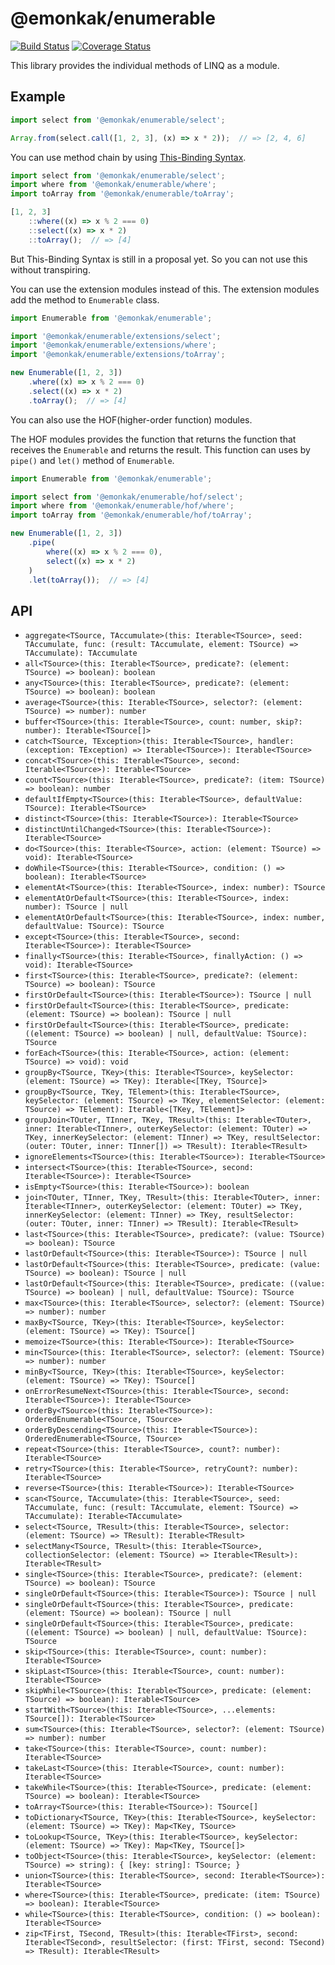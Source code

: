 # @emonkak/enumerable

[![Build Status](https://travis-ci.org/emonkak/js-enumerable.svg?branch=master)](https://travis-ci.org/emonkak/js-enumerable)
[![Coverage Status](https://coveralls.io/repos/emonkak/js-enumerable/badge.svg)](https://coveralls.io/r/emonkak/js-enumerable)

This library provides the individual methods of LINQ as a module.

## Example

```javascript
import select from '@emonkak/enumerable/select';

Array.from(select.call([1, 2, 3], (x) => x * 2));  // => [2, 4, 6]
```

You can use method chain by using [This-Binding Syntax](https://github.com/tc39/proposal-bind-operator).

```javascript
import select from '@emonkak/enumerable/select';
import where from '@emonkak/enumerable/where';
import toArray from '@emonkak/enumerable/toArray';

[1, 2, 3]
    ::where((x) => x % 2 === 0)
    ::select((x) => x * 2)
    ::toArray();  // => [4]
```

But This-Binding Syntax is still in a proposal yet.
So you can not use this without transpiring.

You can use the extension modules instead of this.
The extension modules add the method to `Enumerable` class.

```javascript
import Enumerable from '@emonkak/enumerable';

import '@emonkak/enumerable/extensions/select';
import '@emonkak/enumerable/extensions/where';
import '@emonkak/enumerable/extensions/toArray';

new Enumerable([1, 2, 3])
    .where((x) => x % 2 === 0)
    .select((x) => x * 2)
    .toArray();  // => [4]
```

You can also use the HOF(higher-order function) modules.

The HOF modules provides the function that returns the function that receives the `Enumerable` and returns the result.
This function can uses by `pipe()` and `let()` method of `Enumerable`.

```javascript
import Enumerable from '@emonkak/enumerable';

import select from '@emonkak/enumerable/hof/select';
import where from '@emonkak/enumerable/hof/where';
import toArray from '@emonkak/enumerable/hof/toArray';

new Enumerable([1, 2, 3])
    .pipe(
        where((x) => x % 2 === 0),
        select((x) => x * 2)
    )
    .let(toArray());  // => [4]
```

## API

- `aggregate<TSource, TAccumulate>(this: Iterable<TSource>, seed: TAccumulate, func: (result: TAccumulate, element: TSource) => TAccumulate): TAccumulate`
- `all<TSource>(this: Iterable<TSource>, predicate?: (element: TSource) => boolean): boolean`
- `any<TSource>(this: Iterable<TSource>, predicate?: (element: TSource) => boolean): boolean`
- `average<TSource>(this: Iterable<TSource>, selector?: (element: TSource) => number): number`
- `buffer<TSource>(this: Iterable<TSource>, count: number, skip?: number): Iterable<TSource[]>`
- `catch<TSource, TException>(this: Iterable<TSource>, handler: (exception: TException) => Iterable<TSource>): Iterable<TSource>`
- `concat<TSource>(this: Iterable<TSource>, second: Iterable<TSource>): Iterable<TSource>`
- `count<TSource>(this: Iterable<TSource>, predicate?: (item: TSource) => boolean): number`
- `defaultIfEmpty<TSource>(this: Iterable<TSource>, defaultValue: TSource): Iterable<TSource>`
- `distinct<TSource>(this: Iterable<TSource>): Iterable<TSource>`
- `distinctUntilChanged<TSource>(this: Iterable<TSource>): Iterable<TSource>`
- `do<TSource>(this: Iterable<TSource>, action: (element: TSource) => void): Iterable<TSource>`
- `doWhile<TSource>(this: Iterable<TSource>, condition: () => boolean): Iterable<TSource>`
- `elementAt<TSource>(this: Iterable<TSource>, index: number): TSource`
- `elementAtOrDefault<TSource>(this: Iterable<TSource>, index: number): TSource | null`
- `elementAtOrDefault<TSource>(this: Iterable<TSource>, index: number, defaultValue: TSource): TSource`
- `except<TSource>(this: Iterable<TSource>, second: Iterable<TSource>): Iterable<TSource>`
- `finally<TSource>(this: Iterable<TSource>, finallyAction: () => void): Iterable<TSource>`
- `first<TSource>(this: Iterable<TSource>, predicate?: (element: TSource) => boolean): TSource`
- `firstOrDefault<TSource>(this: Iterable<TSource>): TSource | null`
- `firstOrDefault<TSource>(this: Iterable<TSource>, predicate: (element: TSource) => boolean): TSource | null`
- `firstOrDefault<TSource>(this: Iterable<TSource>, predicate: ((element: TSource) => boolean) | null, defaultValue: TSource): TSource`
- `forEach<TSource>(this: Iterable<TSource>, action: (element: TSource) => void): void`
- `groupBy<TSource, TKey>(this: Iterable<TSource>, keySelector: (element: TSource) => TKey): Iterable<[TKey, TSource]>`
- `groupBy<TSource, TKey, TElement>(this: Iterable<TSource>, keySelector: (element: TSource) => TKey, elementSelector: (element: TSource) => TElement): Iterable<[TKey, TElement]>`
- `groupJoin<TOuter, TInner, TKey, TResult>(this: Iterable<TOuter>, inner: Iterable<TInner>, outerKeySelector: (element: TOuter) => TKey, innerKeySelector: (element: TInner) => TKey, resultSelector: (outer: TOuter, inner: TInner[]) => TResult): Iterable<TResult>`
- `ignoreElements<TSource>(this: Iterable<TSource>): Iterable<TSource>`
- `intersect<TSource>(this: Iterable<TSource>, second: Iterable<TSource>): Iterable<TSource>`
- `isEmpty<TSource>(this: Iterable<TSource>): boolean`
- `join<TOuter, TInner, TKey, TResult>(this: Iterable<TOuter>, inner: Iterable<TInner>, outerKeySelector: (element: TOuter) => TKey, innerKeySelector: (element: TInner) => TKey, resultSelector: (outer: TOuter, inner: TInner) => TResult): Iterable<TResult>`
- `last<TSource>(this: Iterable<TSource>, predicate?: (value: TSource) => boolean): TSource`
- `lastOrDefault<TSource>(this: Iterable<TSource>): TSource | null`
- `lastOrDefault<TSource>(this: Iterable<TSource>, predicate: (value: TSource) => boolean): TSource | null`
- `lastOrDefault<TSource>(this: Iterable<TSource>, predicate: ((value: TSource) => boolean) | null, defaultValue: TSource): TSource`
- `max<TSource>(this: Iterable<TSource>, selector?: (element: TSource) => number): number`
- `maxBy<TSource, TKey>(this: Iterable<TSource>, keySelector: (element: TSource) => TKey): TSource[]`
- `memoize<TSource>(this: Iterable<TSource>): Iterable<TSource>`
- `min<TSource>(this: Iterable<TSource>, selector?: (element: TSource) => number): number`
- `minBy<TSource, TKey>(this: Iterable<TSource>, keySelector: (element: TSource) => TKey): TSource[]`
- `onErrorResumeNext<TSource>(this: Iterable<TSource>, second: Iterable<TSource>): Iterable<TSource>`
- `orderBy<TSource>(this: Iterable<TSource>): OrderedEnumerable<TSource, TSource>`
- `orderByDescending<TSource>(this: Iterable<TSource>): OrderedEnumerable<TSource, TSource>`
- `repeat<TSource>(this: Iterable<TSource>, count?: number): Iterable<TSource>`
- `retry<TSource>(this: Iterable<TSource>, retryCount?: number): Iterable<TSource>`
- `reverse<TSource>(this: Iterable<TSource>): Iterable<TSource>`
- `scan<TSource, TAccumulate>(this: Iterable<TSource>, seed: TAccumulate, func: (result: TAccumulate, element: TSource) => TAccumulate): Iterable<TAccumulate>`
- `select<TSource, TResult>(this: Iterable<TSource>, selector: (element: TSource) => TResult): Iterable<TResult>`
- `selectMany<TSource, TResult>(this: Iterable<TSource>, collectionSelector: (element: TSource) => Iterable<TResult>): Iterable<TResult>`
- `single<TSource>(this: Iterable<TSource>, predicate?: (element: TSource) => boolean): TSource`
- `singleOrDefault<TSource>(this: Iterable<TSource>): TSource | null`
- `singleOrDefault<TSource>(this: Iterable<TSource>, predicate: (element: TSource) => boolean): TSource | null`
- `singleOrDefault<TSource>(this: Iterable<TSource>, predicate: ((element: TSource) => boolean) | null, defaultValue: TSource): TSource`
- `skip<TSource>(this: Iterable<TSource>, count: number): Iterable<TSource>`
- `skipLast<TSource>(this: Iterable<TSource>, count: number): Iterable<TSource>`
- `skipWhile<TSource>(this: Iterable<TSource>, predicate: (element: TSource) => boolean): Iterable<TSource>`
- `startWith<TSource>(this: Iterable<TSource>, ...elements: TSource[]): Iterable<TSource>`
- `sum<TSource>(this: Iterable<TSource>, selector?: (element: TSource) => number): number`
- `take<TSource>(this: Iterable<TSource>, count: number): Iterable<TSource>`
- `takeLast<TSource>(this: Iterable<TSource>, count: number): Iterable<TSource>`
- `takeWhile<TSource>(this: Iterable<TSource>, predicate: (element: TSource) => boolean): Iterable<TSource>`
- `toArray<TSource>(this: Iterable<TSource>): TSource[]`
- `toDictionary<TSource, TKey>(this: Iterable<TSource>, keySelector: (element: TSource) => TKey): Map<TKey, TSource>`
- `toLookup<TSource, TKey>(this: Iterable<TSource>, keySelector: (element: TSource) => TKey): Map<TKey, TSource[]>`
- `toObject<TSource>(this: Iterable<TSource>, keySelector: (element: TSource) => string): { [key: string]: TSource; }`
- `union<TSource>(this: Iterable<TSource>, second: Iterable<TSource>): Iterable<TSource>`
- `where<TSource>(this: Iterable<TSource>, predicate: (item: TSource) => boolean): Iterable<TSource>`
- `while<TSource>(this: Iterable<TSource>, condition: () => boolean): Iterable<TSource>`
- `zip<TFirst, TSecond, TResult>(this: Iterable<TFirst>, second: Iterable<TSecond>, resultSelector: (first: TFirst, second: TSecond) => TResult): Iterable<TResult>`
